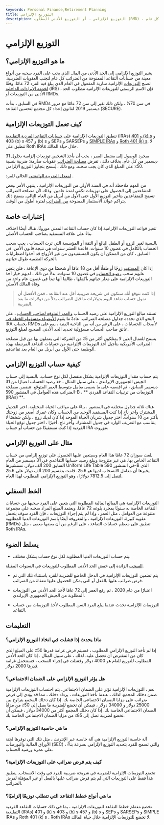 ```yaml
---
keywords: Personal Finance,Retirement Planning
title: التوزيع الإلزامي
description: التوزيع الإلزامي ، أو التوزيع الأدنى المطلوب (RMD) ، هو الحد الأدنى للمبلغ الذي يجب عليك سحبه من حسابات تقاعد معينة كل عام.
---
```


# التوزيع الإلزامي
## ما هو التوزيع الإلزامي؟

يشير التوزيع الإلزامي إلى الحد الأدنى من المال الذي يجب على الفرد سحبه من أنواع معينة من حسابات التقاعد الممنوحة من الضرائب كل عام لتجنب العقوبات الضريبية. تصبح [التوزيعات](/distribution) الإلزامية سارية المفعول في العام الذي يبلغ فيه الفرد 72 عامًا. وفقًا [لخدمة الإيرادات الداخلية](/irs) (IRS) ، فإن الاسم الرسمي للتوزيعات الإلزامية مطلوب الحد الأدنى من التوزيعات أو RMDs.

في السابق ، بدأت RMDs في سن 70½ ، ولكن ذلك تغير إلى سن 72 عامًا مع مرور ديسمبر 2019 لقانون إعداد كل مجتمع لتحسين التقاعد (SECURE).

## كيف تعمل التوزيعات الإلزامية

تنطبق التوزيعات الإلزامية على [حسابات التقاعد الفردية التقليدية](/ira) (IRAs) و [401 (k) s](/401kplan) و 403 (b) s و 457 (b) s و SEPs و SARSEPs و [SIMPLE IRAs](/simple-ira) و [Roth 401 (k) s](/roth401k). لا تنطبق على Roth IRAs خلال حياة المالك.

بمجرد الوصول إلى مشغل العمر ، يجب أن يأخذ الشخص توزيعات إلزامية بحلول 31 ديسمبر من كل عام. بخلاف ذلك ، تفرض [مصلحة الضرائب](/irs) عقوبات صارمة: ضريبة بنسبة 50٪ على المبلغ الذي كان يجب سحبه. ومع ذلك ، يُسمح بتجاوز التوزيع الإلزامي.

[لمعدل الضريبة الهامشي](/marginaltaxrate) الحالي للفرد .

>

من المهم ملاحظة أنه في السنة الأولى من التوزيعات الإلزامية ، ينتهي الأمر ببعض المتقاعدين إلى الحصول على توزيعات تكفي لمدة عامين. وذلك لأن مصلحة الضرائب تسمح للمتقاعدين بتأخير التوزيع الأول حتى الأول من أبريل من العام التالي. يسمح ذلك بتراكم عوائد الاستثمار الممنوحة [من الضرائب](/taxdeferred) لفترة أطول من الوقت.

## إعتبارات خاصة

تتغير قواعد التوزيعات الإلزامية إذا كان حساب التقاعد المعني موروثًا. هناك أيضًا اختلاف بناءً على علاقة المستفيد بصاحب الحساب الأصلي.

بالنسبة لغير الزوج أو الطفل البالغ أو الثقة أو المؤسسة التي ترث الحساب ، يجب سحب الحساب بالكامل في غضون 10 سنوات. قاعدة العشر سنوات هي نتيجة قانون الأمن. في السابق ، كان من الممكن أن يكون المستفيدون من غير الأزواج قد أخذوا اضطرابات الحركة النظمية طوال حياتهم.

إذا كان [المستفيد](/beneficiary) زوجًا أو طفلًا أقل من 18 عامًا أو شخصًا من ذوي الإعاقة ، فلن يتعين عليهم سحب [رصيد الحساب](/accountbalance) في غضون 10 سنوات. بدلاً من ذلك ، لديهم خيار أخذ التوزيعات الإلزامية على مدار حياتهم بأكملها ، طالما أنها تبدأ في غضون عام واحد من وفاة المالك الأصلي.

> إذا كنت تتوقع أنك ستكون في شريحة ضريبية أقل عند التقاعد ، فمن الأفضل أن تمول حساب تقاعد اليوم بدولارات ما قبل الضرائب بدلاً من دولارات ما بعد الضريبة.

>

تستند مبالغ التوزيع الإلزامية على رصيد الحساب [والعمر المتوقع لصاحب الحساب](/lifeexpectancy) ، على النحو الذي تحدده جداول مصلحة الضرائب. عادةً ما يقوم [الأوصياء ومسؤولو الخطة في](/custodian) IRA بحساب RMDs لأصحاب الحسابات ، على الرغم من أنه من الناحية الفنية ، يقع على عاتق صاحب الحساب مسؤولية تحديد الحد الأدنى الصحيح لمبلغ التوزيع.

يسمح للعمال الذين لا يمتلكون أكثر من 5٪ من الشركة التي يعملون بها من قبل مصلحة الضرائب الأمريكية بتأجيل أخذ التوزيعات الإلزامية من حسابات التقاعد المرتبطة بهذه الوظيفة حتى الأول من أبريل من العام بعد تقاعدهم.

## كيفية حساب التوزيع الإلزامي

يتم حساب مقدار التوزيعات الإلزامية بشكل منفصل لكل نوع حساب. بالنسبة إلى حساب الجيش الجمهوري الإيرلندي ، على سبيل المثال ، خذ رصيد الحساب اعتبارًا من 31 ديسمبر السابق ، ثم اقسمه على ما يسمى بعامل متوسط العمر المتوقع. تتضمن مصلحة الضرائب هذه العوامل في المنشور 590-B ، ** التوزيعات من ترتيبات التقاعد الفردي (IRAs) **.

هناك ثلاثة جداول مختلفة في المنشور ، بناءً على مواقف الحياة المختلفة. اختر الجدول المشترك وآخر ناجٍ إذا كنت المستفيد الوحيد من الحساب وكان عمرك أصغر من زوجتك بأكثر من 10 سنوات. اختر جدول شريان الحياة الموحد إذا كان لديك زوج ، ولكن شخصًا لا يتناسب مع التعريف الوارد في جدول المشترك وآخر ناجٍ. أخيرًا ، اختر جدول توقع الحياة الفردية إذا كنت مستفيدًا من حساب أو حساب IRA موروث.

## مثال على التوزيع الإلزامي

بلغت سوزان 72 عامًا هذا العام وسيتعين عليها الحصول على توزيع إلزامي من حساب التقاعد الخاص بها. هي غير متزوجة ويبلغ رصيد حسابها التقاعدي في 31 ديسمبر من العام السابق 200 ألف دولار. تستشيرها Uniform Life Table في المنشور 590-B الذي يخبرها أن معامل الانسحاب لديها هو 25.6. قامت بتقسيم 200 ألف دولار على 25.6 لتصل إلى 7812.5 دولارًا ، وهو التوزيع الإلزامي المطلوب لهذا العام.

## الخط السفلي

التوزيعات الإلزامية هي المبالغ المالية المطلوبة التي يتعين على الفرد سحبها من حسابات التقاعد الخاصة به سنويًا بمجرد بلوغه 72 عامًا. ويعتمد المبلغ المراد سحبه على مجموعة متنوعة من العوامل ، مثل العمر ، وإذا لم يتم إجراء التوزيعات ، فإن الفرد سوف يتحمل عقوبة كبيرة. التوزيعات الإلزامية ، والمعروفة أيضًا باسم التوزيعات الدنيا المطلوبة (RMDs) تنطبق على معظم حسابات التقاعد ، على الرغم من أن بعضها معفي ، مثل Roth IRAs.

## يسلط الضوء

- يتم حساب التوزيعات الدنيا المطلوبة لكل نوع حساب بشكل مختلف.

[السحب](/withdrawal) الزائدة إلى خفض الحد الأدنى المطلوب للتوزيعات في السنوات المقبلة.

- يتم تضمين التوزيعات الإلزامية في الدخل الخاضع للضريبة للفرد باستثناء تلك التي تم فرض ضرائب عليها بالفعل أو التي يمكن الحصول عليها معفاة من الضرائب.

- اعتبارًا من عام 2020 ، تم رفع العمر إلى 72 عامًا لأخذ الحد الأدنى من التوزيعات المطلوبة من الجيش الجمهوري الإيرلندي.

- التوزيعات الإلزامية تحدث عندما يبلغ الفرد السن المطلوب لأخذ التوزيعات من حساب التقاعد.

## التعليمات

### ماذا يحدث إذا فشلت في اتخاذ التوزيع الإلزامي؟

إذا لم تأخذ التوزيع الإلزامي المطلوب ، فسيتم فرض غرامة قدرها 50٪ على المبلغ الذي كان من المفترض أن تحصل عليه. لذلك ، على سبيل المثال ، إذا كان الحد الأدنى المطلوب للتوزيع للعام هو 4000 دولار وفشلت في إجراء السحب ، فستتحمل غرامة قدرها 2000 دولار.

### هل يؤثر التوزيع الإلزامي على الضمان الاجتماعي؟

نعم ، التوزيعات الإلزامية تؤثر على الضمان الاجتماعي. يتم احتساب التوزيعات الإلزامية ضمن دخلك المجمع. لذلك ، عندما تأخذ التوزيعات ، يزداد دخلك ، مما قد يؤدي إلى فرض ضرائب على مزايا الضمان الاجتماعي الخاصة بك. إذا كان دخلك المجمع يتراوح بين 25000 دولار و 34000 دولار ، فيمكن أن تخضع للضريبة ما يصل إلى 50٪ من مزايا الضمان الاجتماعي الخاصة بك. إذا كان دخلك المجمع أكثر من 34000 دولار ، فيمكن أن تخضع لضريبة تصل إلى 85٪ من مزايا الضمان الاجتماعي الخاصة بك.

### ما هي حاسبة التوزيع الإلزامي؟

آلة حاسبة التوزيع الإلزامية هي آلة حاسبة عبر الإنترنت ، مثل تلك التي توفرها لجنة الأوراق المالية والبورصات (SEC) ، والتي تسمح للفرد بتحديد التوزيع الإلزامي بسرعة بناءً على عمره ورصيد الحساب.

### كيف يتم فرض ضرائب على التوزيعات الإلزامية؟

تخضع التوزيعات الإلزامية للضريبة في شريحة ضريبية للفرد في وقت الانسحاب. ينطبق هذا فقط على التوزيعات التي لم يتم فرض ضرائب عليها بالفعل أو غير المؤهلة لفرض الضرائب.

### ما هي أنواع خطط التقاعد التي تتطلب توزيعًا إلزاميًا؟

تخضع معظم خطط التقاعد للتوزيعات الإلزامية ، بما في ذلك حسابات التقاعد الفردية التقليدية (IRAs) و 401 (k) s و 403 (b) s و 457 (b) s و SEPs و SARSEPs و SIMPLE IRAs و Roth 401 (k) s . Roth IRAs لا تخضع للتوزيعات الإلزامية خلال حياة المالك.

